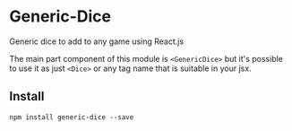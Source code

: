 # Generic-Dice
Generic dice to add to any game using React.js

The main part component of this module is `<GenericDice>` but it's possible to use it as just `<Dice>` or any tag name that is suitable in your jsx.

## Install

```
npm install generic-dice --save
```

